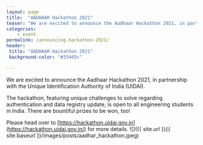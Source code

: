 ```yaml
---
layout: page
title:  "AADHAAR Hackathon 2021"
teaser: "We are excited to announce the Aadhaar Hackathon 2021, in partnership with the Unique Identification Authority of India (UIDAI)."
categories:
    - event
permalink: /announcing-hackathon-2021/
header:
 title: "AADHAAR Hackathon 2021"
 background-color: "#334d5c"

---
```

We are excited to announce the Aadhaar Hackathon 2021, in partnership with the Unique Identification Authority of India (UIDAI).

The hackathon, featuring unique challenges to solve regarding authentication and data registry update, is open to all engineering students in India. There are bountiful prizes to be won, too!

Please head over to [https://hackathon.uidai.gov.in](https://hackathon.uidai.gov.in/) for more details.
![]({{ site.url }}{{ site.baseurl }}/images/posts/aadhar_hackathon.jpeg)
